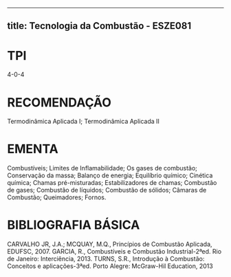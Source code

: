 
---
title: Tecnologia da Combustão - ESZE081 
---

# TPI

4-0-4

# RECOMENDAÇÃO

Termodinâmica Aplicada I; Termodinâmica Aplicada II

# EMENTA

Combustíveis; Limites de Inflamabilidade; Os gases de combustão; Conservação da massa; Balanço de energia; Equilíbrio químico; Cinética química; Chamas pré-misturadas; Estabilizadores de chamas; Combustão de gases; Combustão de líquidos; Combustão de sólidos; Câmaras de Combustão; Queimadores; Fornos.

# BIBLIOGRAFIA BÁSICA

CARVALHO JR, J.A.; MCQUAY, M.Q., Princípios de Combustão Aplicada, EDUFSC, 2007.
GARCIA, R., Combustíveis e Combustão Industrial-2ªed. Rio de Janeiro: Interciência, 2013.
TURNS, S.R., Introdução à Combustão: Conceitos e aplicações-3ªed. Porto Alegre: McGraw-Hil Education, 2013
        